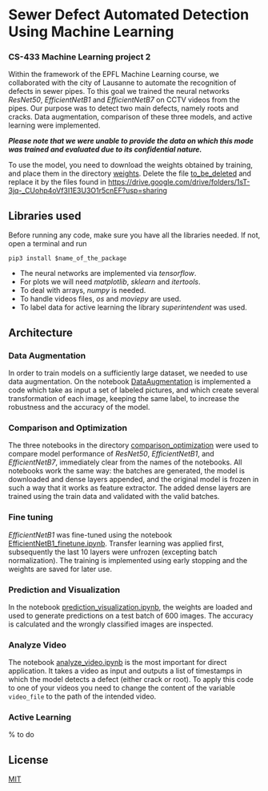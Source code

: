 # Sewer Defect Automated Detection Using Machine Learning
### CS-433 Machine Learning project 2

Within the framework of the EPFL Machine Learning course, we collaborated
with the city of Lausanne to automate the recognition of defects in
sewer pipes. To this goal we trained the neural networks _ResNet50_,
_EfficientNetB1_ and _EfficientNetB7_ on CCTV videos from the pipes. Our
purpose was to detect two main defects, namely roots and cracks.
Data augmentation, comparison of these three models, and active 
learning were implemented.

___Please note that we were unable to provide the data on which this mode
was trained and evaluated due to its confidential nature.___

To use the model, you need to download the weights obtained by 
training, and place them in the directory [weights](weights).
Delete the file [to_be_deleted](weights/to_be_deleted.md)  and
replace it by the files found in 
https://drive.google.com/drive/folders/1sT-3jq-_CUohp4oVf3I1E3U3O1r5cnEF?usp=sharing

## Libraries used

Before running any code, make sure you have all the libraries needed.
If not, open a terminal and run

`pip3 install $name_of_the_package`

* The neural networks are implemented via _tensorflow_.
* For plots we will need _matplotlib_, _sklearn_ and _itertools_.
* To deal with arrays, _numpy_ is needed.
* To handle videos files, _os_ and _moviepy_ are used.
* To label data for active learning the library _superintendent_ was used.

## Architecture

### Data Augmentation

In order to train models on a sufficiently large dataset, we needed to 
use data augmentation. On the notebook
[DataAugmentation](DataAugmentation.ipynb) is implemented a code 
which take as input a set of labeled pictures, and which create several 
transformation of each image, keeping the same label, to increase the 
robustness and the accuracy of the model.

### Comparison and Optimization

The three notebooks in the directory
[comparison_optimization](comparison_optimization) were used
to compare model performance of _ResNet50_, _EfficientNetB1_,
and _EfficientNetB7_, immediately clear from the names of the notebooks.
All notebooks work the same way: the batches are generated, the model is
downloaded and dense layers appended, and the original model is frozen
in such a way that it works as feature extractor. The added dense layers
are trained using the train data and validated with the valid batches.

### Fine tuning

_EfficientNetB1_ was fine-tuned using the notebook
[EfficientNetB1_finetune.ipynb](EfficientNetB1_finetune.ipynb).
Transfer learning was applied first, subsequently the last
10 layers were unfrozen (excepting batch normalization).
The training is implemented using early stopping and
the weights are saved for later use.

### Prediction and Visualization

In the notebook
[prediction_visualization.ipynb](prediction_visualization.ipynb),
the weights are loaded and used to generate predictions
on a test batch of 600 images. The accuracy is calculated and the
wrongly classified images are inspected.

### Analyze Video 

The notebook [analyze_video.ipynb](analyze_video.ipynb) is the most
important for direct application. It takes a video as input and
outputs a list of timestamps in which the model detects a defect
(either crack or root). To apply this code to one of your videos
you need to change the content of the variable
`video_file` to the path of the intended video.

### Active Learning

% to do

## License

[MIT](LICENSE)
